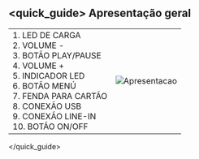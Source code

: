 ## <quick_guide> Apresentação geral

|  |  |
|:-------|:-------|
|1.	 LED DE CARGA<br> 2. VOLUME - <br> 3.	BOTÃO PLAY/PAUSE <br> 4. VOLUME + <br> 5.	INDICADOR LED <br> 6. BOTÃO MENÚ<br> 7.	FENDA PARA CARTÃO<br> 8. CONEXÃO USB<br> 9.	CONEXÃO LINE-IN <br> 10. BOTÃO ON/OFF <br>|![Apresentacao](http://static.energysistem.com/images/manuals/42026/53a15454021ec.jpg)|
</quick_guide>
